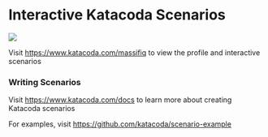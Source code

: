 # Interactive Katacoda Scenarios

[![](http://shields.katacoda.com/katacoda/massifiq/count.svg)](https://www.katacoda.com/massifiq "Get your profile on Katacoda.com")

Visit https://www.katacoda.com/massifiq to view the profile and interactive scenarios

### Writing Scenarios
Visit https://www.katacoda.com/docs to learn more about creating Katacoda scenarios

For examples, visit https://github.com/katacoda/scenario-example
